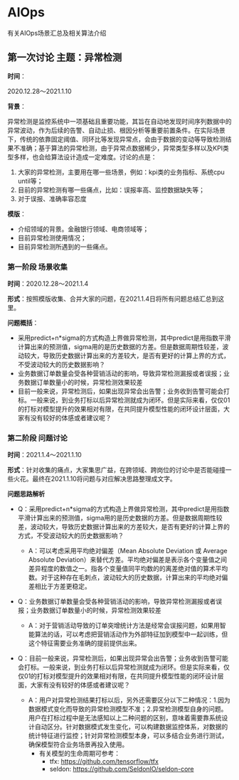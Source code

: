 # AIOps
有关AIOps场景汇总及相关算法介绍
## 第一次讨论 主题：异常检测
**时间**：

2020.12.28～2021.1.10

**背景**：

异常检测是监控系统中一项基础且重要功能，其旨在自动地发现时间序列数据中的异常波动，作为后续的告警、自动止损、根因分析等重要前置条件。在实际场景下，传统的依靠固定阈值、同环比等发现异常点，会由于数据的变动等导致检测结果不准确；基于算法的异常检测，由于异常点数据稀少，异常类型多样以及KPI类型多样，也会给算法设计造成一定难度。讨论的点是：
1. 大家的异常检测，主要用在哪一些场景，例如：kpi类的业务指标、系统cpu until等；
2. 目前的异常检测有哪一些痛点，比如：误报率高、监控数据缺失等；
3. 对于误报、准确率容忍度
   
**模版**：

- 介绍领域的背景。金融银行领域、电商领域等；
- 目前异常检测使用情况；
- 目前异常检测所遇到的一些痛点。
  
### 第一阶段 场景收集
**时间**：2020.12.28～2021.1.4

**形式**：按照模版收集、合并大家的问题，在2021.1.4日将所有问题总结汇总到这里。

**问题概括**：

- 采用predict+n*sigma的方式构造上界做异常检测，其中predict是用指数平滑计算出来的预测值，sigma用的是历史数据的方差。但是数据周期性较差，波动较大，导致历史数据计算出来的方差较大，是否有更好的计算上界的方式，不受波动较大的历史数据影响？
- 业务数据订单数量会受各种营销活动的影响，导致异常检测漏报或者误报；业务数据订单数量小的时候，异常检测效果较差
- 目前一般来说，异常检测后，如果出现异常会出告警；业务收到告警可能会打标。一般来说，到业务打标以后异常检测就成为闭环。但是实际来看，仅仅01的打标对模型提升的效果相对有限，在共同提升模型性能的闭环设计层面，大家有没有较好的体感或者建议呢？

### 第二阶段 问题讨论
**时间**：2021.1.4～2021.1.10

**形式**：针对收集的痛点，大家集思广益，在跨领域、跨岗位的讨论中是否能碰撞一些火花。最终在2021.1.10将问题与对应解决思路整理成文字。

**问题思路解析**

- Q：采用predict+n*sigma的方式构造上界做异常检测，其中predict是用指数平滑计算出来的预测值，sigma用的是历史数据的方差。但是数据周期性较差，波动较大，导致历史数据计算出来的方差较大，是否有更好的计算上界的方式，不受波动较大的历史数据影响？
	- A：可以考虑采用平均绝对偏差（Mean Absolute Deviation 或 Average Absolute Deviation）来替代方差。平均绝对偏差是表示各个变量值之间差异程度的数值之一。指各个变量值同平均数的的离差绝对值的算术平均数。对于这种存在毛刺点，波动较大的历史数据，计算出来的平均绝对偏差相比于方差更稳定。
	
- Q：业务数据订单数量会受各种营销活动的影响，导致异常检测漏报或者误报；业务数据订单数量小的时候，异常检测效果较差
	- A：对于营销活动导致的订单突增统计方法是经常会误报问题，如果用智能算法的话，可以考虑把营销活动作为外部特征加到模型中一起训练，但这个特征需要业务准确的提前提供出来。

- Q：目前一般来说，异常检测后，如果出现异常会出告警；业务收到告警可能会打标。一般来说，到业务打标以后异常检测就成为闭环。但是实际来看，仅仅01的打标对模型提升的效果相对有限，在共同提升模型性能的闭环设计层面，大家有没有较好的体感或者建议呢？
	 - A：用户对异常检测结果打标以后，另外还需要区分以下二种情况：1.因为数据模式变化而导致的异常检测模型不准；2.异常检测模型自身的问题。用户在打标过程中是无法感知以上二种问题的区别，意味着需要靠系统设计自动区分。针对数据模式发生变化，可以构建数据监控体系，对数据的统计特征进行监控；针对异常检测模型本身，可以多结合业务进行测试，确保模型符合业务场景再投入使用。
		-  有关模型的生命周期可参考：
			- tfx: https://github.com/tensorflow/tfx
			- seldon: https://github.com/SeldonIO/seldon-core  
 		
 	
 		  

